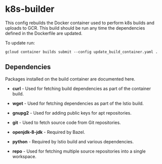 # k8s-builder

This config rebuilds the Docker container used to perform k8s builds and
uploads to GCR.  This build should be run any time the dependencies defined in
the Dockerfile are updated.

To update run:
```
gcloud container builds submit --config update_build_container.yaml .
```

## Dependencies

Packages installed on the build container are documented here.

- **curl** - Used for fetching build dependencies as part of the container
  build.
- **wget** - Used for fetching dependencies as part of the Istio build.
- **gnupg2** - Used for adding public keys for apt repositories.

- **git** - Used to fetch source code from Git repositories.
- **openjdk-8-jdk** - Required by Bazel.
- **python** - Required by Istio build and various dependencies.
- **repo** - Used for fetching multiple source repositories into a single
  workspace.
